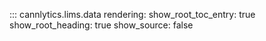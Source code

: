 ::: cannlytics.lims.data
    rendering:
      show_root_toc_entry: true
      show_root_heading: true
      show_source: false

